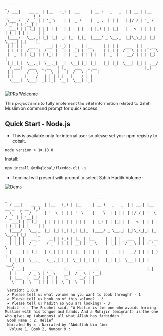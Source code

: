 ```
  ____            _       _   _         ____            _      _                      _
 / ___|    __ _  | |__   (_) | |__     | __ )   _   _  | | __ | |__     __ _   _ __  (_)
 \___ \   / _` | | '_ \  | | | '_ \    |  _ \  | | | | | |/ / | '_ \   / _` | | '__| | |
  ___) | | (_| | | | | | | | | | | |   | |_) | | |_| | |   <  | | | | | (_| | | |    | |
 |____/   \__,_| |_| |_| |_| |_| |_|_  |____/ _ \__,_| |_|\_\_|_| |_|  \__,_| |_|    |_|
 | | | |   __ _    __| | (_) | |_  | |__     | | | |   ___  | |  _ __
 | |_| |  / _` |  / _` | | | | __| | '_ \    | |_| |  / _ \ | | | '_ \
 |  _  | | (_| | | (_| | | | | |_  | | | |   |  _  | |  __/ | | | |_) |
 |_|_|_|  \__,_|  \__,_| |_|  \__| |_| |_|   |_| |_|  \___| |_| | .__/
  / ___|   ___   _ __   | |_    ___   _ __                      |_|
 | |      / _ \ | '_ \  | __|  / _ \ | '__|
 | |___  |  __/ | | | | | |_  |  __/ | |
  \____|  \___| |_| |_|  \__|  \___| |_|


```

[![PRs Welcome](https://img.shields.io/badge/PRs-welcome-green.svg)](https://github.com/AshifMohammad/hadith.cli.git)

This project aims to fully implement the vital information related to Sahih Muslim on command prompt for quick access

## Quick Start - Node.js

- This is available only for internal user so please set your npm registry to cobalt.

```shell script
node version > 10.10.0
```

Install:

```sh
npm install @cdkglobal/flexdoc-cli -g
```

- Terminal will present with prompt to select Sahih Hadith Volume :

![Demo](https://user-images.githubusercontent.com/20770645/97002465-aa64c180-1557-11eb-95e5-74a15f4af207.gif)
```
   ____            _       _   _         ____            _      _                      _
  / ___|    __ _  | |__   (_) | |__     | __ )   _   _  | | __ | |__     __ _   _ __  (_)
  \___ \   / _` | | '_ \  | | | '_ \    |  _ \  | | | | | |/ / | '_ \   / _` | | '__| | |
   ___) | | (_| | | | | | | | | | | |   | |_) | | |_| | |   <  | | | | | (_| | | |    | |
  |____/   \__,_| |_| |_| |_| |_| |_|_  |____/ _ \__,_| |_|\_\_|_| |_|  \__,_| |_|    |_|
  | | | |   __ _    __| | (_) | |_  | |__     | | | |   ___  | |  _ __
  | |_| |  / _` |  / _` | | | | __| | '_ \    | |_| |  / _ \ | | | '_ \
  |  _  | | (_| | | (_| | | | | |_  | | | |   |  _  | |  __/ | | | |_) |
  |_|_|_|  \__,_|  \__,_| |_|  \__| |_| |_|   |_| |_|  \___| |_| | .__/
   / ___|   ___   _ __   | |_    ___   _ __                      |_|
  | |      / _ \ | '_ \  | __|  / _ \ | '__|
  | |___  |  __/ | | | | | |_  |  __/ | |
   \____|  \___| |_| |_|  \__|  \___| |_|

 Version: 1.0.0
 ✔ Please tell us what volume no you want to look through? · 1
 ✔ Please tell us book no of this volume? · 2
 ✔ Please tell us hadith no you are looking? · 3
 Hadith ☝ : The Prophet said, "A Muslim is the one who avoids harming Muslims with his tongue and hands. And a Muhajir (emigrant) is the one who gives up (abandons) all what Allah has forbidden."
 Book Name : 2. Belief
 Narrated By ✍ : Narrated by 'Abdullah bin 'Amr
  Volume 1, Book 2, Number 9 :

```
